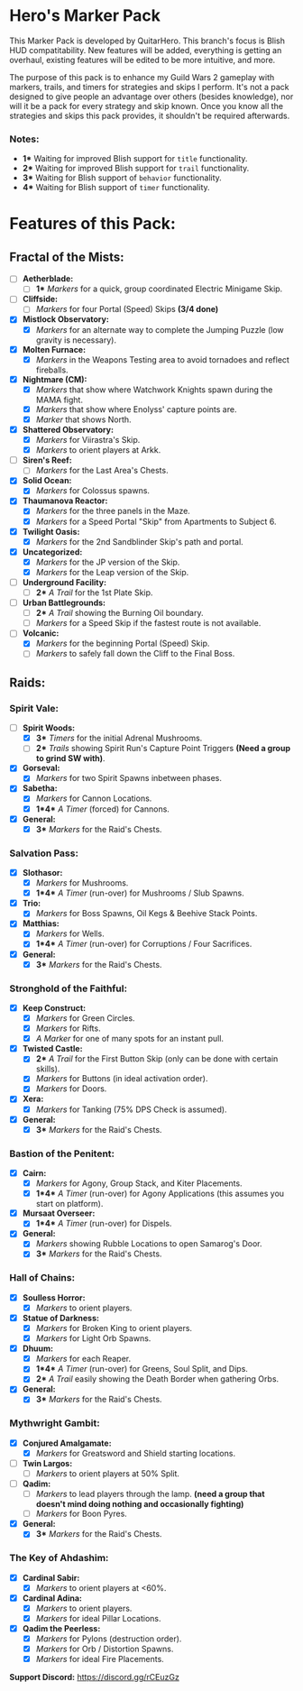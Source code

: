 # Hero's Marker Pack

This Marker Pack is developed by QuitarHero. This branch's focus is Blish HUD compatitability. New features will be added, everything is getting an overhaul, existing features will be edited to be more intuitive, and more.

The purpose of this pack is to enhance my Guild Wars 2 gameplay with markers, trails, and timers for strategies and skips I perform. It's not a pack designed to give people an advantage over others (besides knowledge), nor will it be a pack for every strategy and skip known. Once you know all the strategies and skips this pack provides, it shouldn't be required afterwards.

### Notes:
- **1\*** Waiting for improved Blish support for `title` functionality.
- **2\*** Waiting for improved Blish support for `trail` functionality.
- **3\*** Waiting for Blish support of `behavior` functionality.
- **4\*** Waiting for Blish support of `timer` functionality.

# Features of this Pack:

##  Fractal of the Mists:
- [ ] **Aetherblade:**
  - [ ] **1\*** *Markers* for a quick, group coordinated Electric Minigame Skip.
- [ ] **Cliffside:**
  - [ ] *Markers* for four Portal (Speed) Skips **(3/4 done)**
- [x] **Mistlock Observatory:**
  - [x] *Markers* for an alternate way to complete the Jumping Puzzle (low gravity is necessary).
- [x] **Molten Furnace:**
  - [x] *Markers* in the Weapons Testing area to avoid tornadoes and reflect fireballs.
- [x] **Nightmare (CM):**
  - [x] *Markers* that show where Watchwork Knights spawn during the MAMA fight.
  - [x] *Markers* that show where Enolyss' capture points are.
  - [x] *Marker* that shows North.
- [x] **Shattered Observatory:**
  - [x] *Markers* for Viirastra's Skip.
  - [x] *Markers* to orient players at Arkk.
- [ ] **Siren's Reef:**
  - [ ] *Markers* for the Last Area's Chests.
- [x] **Solid Ocean:**
  - [x] *Markers* for Colossus spawns.
- [x] **Thaumanova Reactor:**
  - [x] *Markers* for the three panels in the Maze.
  - [x] *Markers* for a Speed Portal "Skip" from Apartments to Subject 6.
- [x] **Twilight Oasis:**
  - [x] *Markers* for the 2nd Sandblinder Skip's path and portal.
- [x] **Uncategorized:**
  - [x] *Markers* for the JP version of the Skip.
  - [x] *Markers* for the Leap version of the Skip.
- [ ] **Underground Facility:**
  - [ ] **2\*** *A Trail* for the 1st Plate Skip.
- [ ] **Urban Battlegrounds:**
  - [ ] **2\*** *A Trail* showing the Burning Oil boundary.
  - [ ] *Markers* for a Speed Skip if the fastest route is not available.
- [ ] **Volcanic:**
  - [x] *Markers* for the beginning Portal (Speed) Skip.
  - [ ] *Markers* to safely fall down the Cliff to the Final Boss.

## Raids:
### Spirit Vale:
- [ ] **Spirit Woods:**
  - [x] **3\*** *Timers* for the initial Adrenal Mushrooms.
  - [ ] **2\*** *Trails* showing Spirit Run's Capture Point Triggers **(Need a group to grind SW with)**.
- [x] **Gorseval:**
  - [x] *Markers* for two Spirit Spawns inbetween phases.
- [x] **Sabetha:**
  - [x] *Markers* for Cannon Locations.
  - [x] **1\*4\*** *A Timer* (forced) for Cannons.
- [x] **General:**
  - [x] **3\*** *Markers* for the Raid's Chests.
### Salvation Pass:
- [x] **Slothasor:**
  - [x] *Markers* for Mushrooms.
  - [x] **1\*4\*** *A Timer* (run-over) for Mushrooms / Slub Spawns.
- [x] **Trio:**
  - [x] *Markers* for Boss Spawns, Oil Kegs & Beehive Stack Points.
- [x] **Matthias:**
  - [x] *Markers* for Wells.
  - [x] **1\*4\*** *A Timer* (run-over) for Corruptions / Four Sacrifices.
- [x] **General:**
  - [x] **3\*** *Markers* for the Raid's Chests.
### Stronghold of the Faithful:
- [x] **Keep Construct:**
  - [x] *Markers* for Green Circles.
  - [x] *Markers* for Rifts.
  - [x] *A Marker* for one of many spots for an instant pull.
- [x] **Twisted Castle:**
  - [x] **2\*** *A Trail* for the First Button Skip (only can be done with certain skills).
  - [x] *Markers* for Buttons (in ideal activation order).
  - [x] *Markers* for Doors.
- [x] **Xera:**
  - [x] *Markers* for Tanking (75% DPS Check is assumed).
- [x] **General:**
  - [x] **3\*** *Markers* for the Raid's Chests.
### Bastion of the Penitent:
- [x] **Cairn:**
  - [x] *Markers* for Agony, Group Stack, and Kiter Placements.
  - [x] **1\*4\*** *A Timer* (run-over) for Agony Applications (this assumes you start on platform).
- [x] **Mursaat Overseer:**
  - [x] **1\*4\*** *A Timer* (run-over) for Dispels.
- [x] **General:**
  - [x] *Markers* showing Rubble Locations to open Samarog's Door.
  - [x] **3\*** *Markers* for the Raid's Chests.
### Hall of Chains:
- [x] **Soulless Horror:**
  - [x] *Markers* to orient players.
- [x] **Statue of Darkness:**
  - [x] *Markers* for Broken King to orient players.
  - [x] *Markers* for Light Orb Spawns.
- [x] **Dhuum:**
  - [x] *Markers* for each Reaper.
  - [x] **1\*4\*** *A Timer* (run-over) for Greens, Soul Split, and Dips.
  - [x] **2\*** *A Trail* easily showing the Death Border when gathering Orbs.
- [x] **General:**
  - [x] **3\*** *Markers* for the Raid's Chests.
### Mythwright Gambit:
- [x] **Conjured Amalgamate:**
  - [x] *Markers* for Greatsword and Shield starting locations.
- [ ] **Twin Largos:**
  - [ ] *Markers* to orient players at 50% Split.
- [ ] **Qadim:**
  - [ ] *Markers* to lead players through the lamp. **(need a group that doesn't mind doing nothing and occasionally fighting)**
  - [ ] *Markers* for Boon Pyres.
- [x] **General:**
  - [x] **3\*** *Markers* for the Raid's Chests.
### The Key of Ahdashim:
- [x] **Cardinal Sabir:**
  - [x] *Markers* to orient players at <60%.
- [x] **Cardinal Adina:**
  - [x] *Markers* to orient players.
  - [x] *Markers* for ideal Pillar Locations.
- [x] **Qadim the Peerless:**
  - [x] *Markers* for Pylons (destruction order).
  - [x] *Markers* for Orb / Distortion Spawns.
  - [x] *Markers* for ideal Fire Placements.

**Support Discord:** https://discord.gg/rCEuzGz
